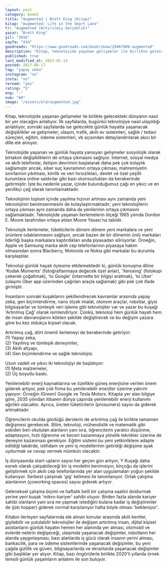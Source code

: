 ```yaml
---
layout: post  
category: book2  
title: "Augmented | Brett King (Kitap)"  
kitap: "Augmented: Life in the Smart Lane"  
tr: "Augmented (Artırılmış Gerçeklik)"  
yazar: "Brett King"  
yil: "2016"  
sayfa: "414"  
goodreads: "https://www.goodreads.com/book/show/29467089-augmented"
description: "Kitap, teknolojide yaşanan gelişmeler ile birlikte gelecekteki dünyanın nasıl bir yer olacağını anlatıyor"
published: true
last_modified_at: 2023-01-14
posted: 2017-06-17
tag: "yapay zeka"
instagram: "no"
insta: "no"
reread: "yes"
rating: "5"
eng: "-"
num: "60"
image: "/assets/old/augmented.jpg"
---
```


Kitap, teknolojide yaşanan gelişmeler ile birlikte gelecekteki dünyanın nasıl bir yer olacağını anlatıyor. İlk sayfalarda, bugünkü teknolojiye nasıl ulaşıldığı anlatılıyor, sonraki sayfalarda ise gelecekte günlük hayatta yaşanacak değişiklikler ve gelişmeler; ulaşım, trafik, akıllı ev sistemleri, sağlık / tedavi süreçleri, eğitim, ödeme sistemleri, vb açısından detaylandırılarak akıcı bir dille ele alınıyor.  
  
Teknolojide yaşanan ve günlük hayata yansıyan gelişmeler sosyolojik olarak birtakım değişikliklerin de ortaya çıkmasını sağlıyor. İnternet, sosyal medya ve akıllı telefonlar, iletişim devrimini başlatarak daha pek çok kolaylık sağlamıştır ancak, siber suç kavramının ortaya çıkması, mahremiyetin sınırlarının yıkılması, kimlik ve veri hırsızlıkları, devlet ve özel çeşitli kurumlara online saldırılar gibi bazı olumsuzlukları da beraberinde getirmiştir. İşte bu nedenle yazar, içinde bulunduğumuz çağı en yıkıcı ve en yenilikçi çağ olarak tanımlamaktadır.  
  
Teknolojinin toplum içinde yayılma hızının artması aynı zamanda yeni teknolojinin benimsenmesini de kolaylaştırmaktadır; yeni teknolojilerin ortaya çıkması aynı zamanda daha da yenilerinin ortaya çıkmasını sağlamaktadır. Teknolojide yaşanan ilerlemelerin ölçeği 1965 yılında Gordon E. Moore tarafından ortaya atılan Moore Yasası'na tabidir.  
  
Teknolojik ilerlemeler, tüketicilerin dönem dönem yeni markalara ve yeni ürünlere odaklanmasını sağlıyor, ancak bazen de bir dönemin ünlü markaları liderliği başka markalara kaptırdıkları anda piyasadan siliniyorlar. Örneğin, Apple ve Samsung marka akıllı cep telefonlarının piyasaya hakim olmasından sonra Blacberry, Motorola ve Nokia gibi markalar bu durumla karşılaştılar.  
  
Teknoloji günlük hayatı öylesine etkilemektedir ki, günlük konuşma diline 'Kodak Moments' (fotoğraflanmaya değecek özel anlar), 'Xeroxing' (fotokopi çekerek çoğaltmak), 'to Google' (internette bir bilgiyi aratmak), 'to Uber' (ulaşımı Über app üzerinden çağrılan araçla sağlamak) gibi pek çok ifade girmiştir.  
  
İnsanların sonraki kuşaklarını şekillendirecek kavramlar arasında yapay zeka, gen biçimlendirme, nano ölçek imalat, otonom araçlar, robotlar, giysi bilgisayarlar ve tümleşik veri işleme gibi teknolojiler var ve yazar bu kuşağı 'Artırılmış Çağ' olarak isimlendiriyor. Çünkü, teknoloji hem günlük hayatı hem de insan davranışlarını kökten şekilde değiştirecek ve bu değişim yazara göre bu kez oldukça kişisel olacak.  
  
Artırılmış çağ, dört önemli ilerlemeyi de beraberinde getiriyor:  
(1) Yapay zeka,  
(2) Yayılmış ve tümleşik deneyimler,  
(3) Akıllı altyapı,  
(4) Gen biçimlendirme ve sağlık teknolojisi.  
  
Uzun vadeli ve yıkıcı iki teknolojiyi de başlatıyor:  
(1) Meta malzemeler,  
(2) Üç boyutlu baskı.  
  
Yenilenebilir enerji kaynaklarına ve özellikle güneş enerjisine verilen önem giderek artıyor, pek çok firma bu yenilenebilir enerjiler üzerine yatırım yapıyor: Örneğin (Green) Google ve Tesla Motors. Kitapta yer alan bilgiye göre, 2035 yılından itibaren dünya çapında yenilenebilir enerji kullanımı ağırlıklı olacaktır. Ayrıca, üreten tüketicilerin (prosumers) sayısı da giderek artmaktadır.  
  
Öğrencilerin okulda gördüğü derslerin de artırılmış çağ ile birlikte tamamen değişmesi gerekecek. Bilim, teknoloji, mühendislik ve matematik gibi eskiden beri okutulan alanların yanı sıra, öğrencilerin yaratıcı düşünme, adaptasyon, hızlı öğrenme ve beceri kazanmaya yönelik teknikler üzerine de deneyim kazanması gerekiyor. Eğitim sistemi bu yeni yetkinliklere adapte edildiği takdirde, istihdam ve yeni iş modellerinin getirdiği değişime ayak uydurmak ve cevap vermek mümkün olacaktır.  
  
İş dünyasında start-upların sayısı her geçen gün artıyor, Y Kuşağı daha esnek olarak çalışabileceği bir iş modelini benimsiyor, birçoğu da işlerini geliştirmek için akıllı cep telefonlarında yer alan uygulamaları yoğun şekilde kullanıyor. Serbest çalışmak 'gig' kelimesi ile tanımlanıyor. Ortak çalışma alanlarının (çoworking spaces) sayısı giderek artıyor.  
  
Geleneksel çalışma biçimi ve haftalık belli bir çalışma saatini doldurmak yerine yeni kuşak 'mikro-kariyer' sahibi oluyor. Birden fazla alanda kariyer sahibi olanların yanı sıra ne yapmak istediğini bulana kadar iş değiştirenler de (job hopper) giderek normal karşılanıyor hatta böyle olması 'bekleniyor'.  
  
Kitabın ilerleyen sayfalarında ele alınan konular arasında akıllı kentler, giyilebilir ve yutulabilir teknolojiler ile değişen artırılmış insan, dijital kişisel asistanların günlük hayatın hemen her alanında yer alması, otomobil ve evlerde nelerin değişeceği, ulaşımda yaşanacak değişimler, robotların her alanda yaygınlaşması, bazı alanlarda iş gücü olarak insanın yerini alması, bankacılık, para ve ödeme sistemlerinde yaşanacak değişimler, bu yeni çağda gizlilik ve güven, bilgisayarlarda ve ekranlarda yaşanacak değişimler gibi başlıklar yer alıyor. Kitap, bazı öngörülerle birlikte 2020'li yıllarda örnek temsili günlük yaşamların anlatımı ile son buluyor.  
  
